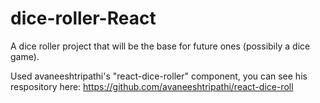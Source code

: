 # dice-roller-React
A dice roller project that will be the base for future ones (possibily a dice game).

Used avaneeshtripathi's "react-dice-roller" component, you can see his respository here: https://github.com/avaneeshtripathi/react-dice-roll
